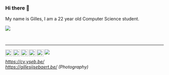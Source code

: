 ### Hi there 👋

My name is Gilles, I am a 22 year old Computer Science student.

![](https://github-readme-stats.vercel.app/api?username=gijsebaert&count_private=true&show_icons=true&theme=codeSTACKr)


<!-- Footer -->
</br>

_________________

<a href="https://www.linkedin.com/in/gijsebaert/">
  <img align="left" alt="Gilles' LinkedIn" width="22px" src="https://raw.githubusercontent.com/gauravghongde/social-icons/9d939e1c5b7ea4a24ac39c3e4631970c0aa1b920/SVG/Color/LinkedIN.svg" />
</a>
<a href="https://open.spotify.com/user/gilles-ijsebaert?si=96f781bd1e2e4d35">
  <img align="left" alt="Gilles' Spotify" width="22px" src="https://raw.githubusercontent.com/gauravghongde/social-icons/9d939e1c5b7ea4a24ac39c3e4631970c0aa1b920/SVG/Color/Spotify.svg" />
</a>
<a href="https://twitter.com/gijsebaert">
  <img align="left" alt="Gilles' Twitter" width="22px" src="https://raw.githubusercontent.com/gauravghongde/social-icons/9d939e1c5b7ea4a24ac39c3e4631970c0aa1b920/SVG/Color/Twitter.svg" />
</a>
<a href="https://www.instagram.com/gijsebaert/">
  <img align="left" alt="Gilles' Instagram" width="22px" src="https://raw.githubusercontent.com/gauravghongde/social-icons/9d939e1c5b7ea4a24ac39c3e4631970c0aa1b920/SVG/Color/Instagram.svg" />
</a>
<!-- <a href="https://yseb.be/">
  <img align="left" alt="Gilles' Website" width="22px" src="https://raw.githubusercontent.com/gauravghongde/social-icons/9d939e1c5b7ea4a24ac39c3e4631970c0aa1b920/SVG/Color/HTML5.svg" />
</a> -->
<a href="mailto:info@gillesijsebaert.be">
  <img align="left" alt="Gilles' Mailaddress" width="22px" src="https://raw.githubusercontent.com/gauravghongde/social-icons/9d939e1c5b7ea4a24ac39c3e4631970c0aa1b920/SVG/Color/Gmail.svg" />
</a>


![](https://visitor-badge.glitch.me/badge?page_id=gijsebaert.gijsebaert&left_color=blue&right_color=blue)

*https://cv.yseb.be/*  <br> 
*https://gillesijsebaert.be/ (Photography)* 


<!--
**gijsebaert/gijsebaert** is a ✨ _special_ ✨ repository because its `README.md` (this file) appears on your GitHub profile.

Here are some ideas to get you started:

- 🔭 I’m currently working on ...
- 🌱 I’m currently learning ...
- 👯 I’m looking to collaborate on ...
- 🤔 I’m looking for help with ...
- 💬 Ask me about ...
- 📫 How to reach me: ...
- 😄 Pronouns: ...
- ⚡ Fun fact: ...
-->
